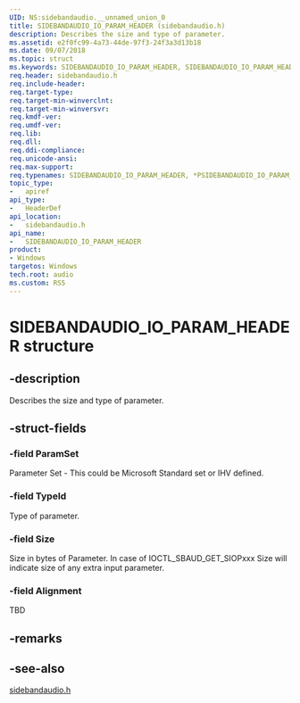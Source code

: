```yaml
---
UID: NS:sidebandaudio.__unnamed_union_0
title: SIDEBANDAUDIO_IO_PARAM_HEADER (sidebandaudio.h)
description: Describes the size and type of parameter.
ms.assetid: e2f0fc99-4a73-44de-97f3-24f3a3d13b18
ms.date: 09/07/2018
ms.topic: struct
ms.keywords: SIDEBANDAUDIO_IO_PARAM_HEADER, SIDEBANDAUDIO_IO_PARAM_HEADER, *PSIDEBANDAUDIO_IO_PARAM_HEADER, 
req.header: sidebandaudio.h
req.include-header:
req.target-type:
req.target-min-winverclnt:
req.target-min-winversvr:
req.kmdf-ver:
req.umdf-ver:
req.lib:
req.dll:
req.ddi-compliance:
req.unicode-ansi:
req.max-support:
req.typenames: SIDEBANDAUDIO_IO_PARAM_HEADER, *PSIDEBANDAUDIO_IO_PARAM_HEADER
topic_type: 
-	apiref
api_type: 
-	HeaderDef
api_location: 
-	sidebandaudio.h
api_name: 
-	SIDEBANDAUDIO_IO_PARAM_HEADER
product:
- Windows
targetos: Windows
tech.root: audio
ms.custom: RS5
---
```


# SIDEBANDAUDIO_IO_PARAM_HEADER structure

## -description

Describes the size and type of parameter.


## -struct-fields

### -field ParamSet
Parameter Set - This could be Microsoft Standard set or IHV defined.
 
### -field TypeId
Type of parameter.
 
### -field Size
Size in bytes of Parameter. In case of IOCTL_SBAUD_GET_SIOPxxx Size will indicate size of any extra input parameter.

### -field Alignment
TBD 

## -remarks

## -see-also
[sidebandaudio.h](index.md)

